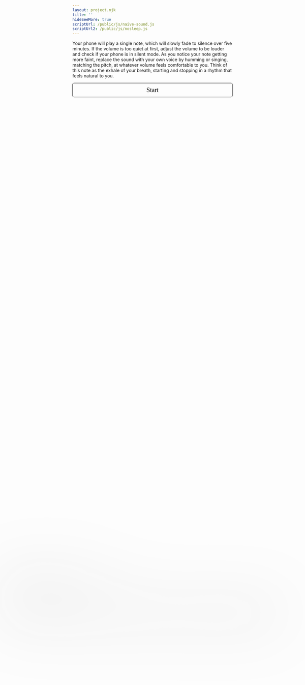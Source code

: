 ```yaml
---
layout: project.njk
title: ''
hideSeeMore: true
scriptUrl: /public/js/naive-sound.js
scriptUrl2: /public/js/nosleep.js
---
```

<div id="opening-screen">
  <p style="font-style:normal;">
    Your phone will play a single note, which will slowly fade to silence over five minutes. If the volume is too quiet at first, adjust the volume to be louder and check if your phone is in silent mode. As you notice your note getting more faint, replace the sound with your own voice by humming or singing, matching the pitch, at whatever volume feels comfortable to you. Think of this note as the exhale of your breath, starting and stopping in a rhythm that feels natural to you.
  </p>

  <!-- <p>
    (If you don't hear any audio, make sure that your volume is up, and check that silent mode is not toggled on)
  </p> -->

  <div>
    <button id="naive-button" style="
        background-color: transparent; margin: auto; text-align: center; width: 100%; padding: 10px; border-radius: 5px; font-family: 'Ibarra Real Nova'; font-size: 20px; cursor: pointer; border: solid black 1px; color: black;">
      Start
    </button>
  </div>
</div>

<div id="closing-message" style="filter: blur(100px); transition: filter 10s ease-in-out; height: 300px; position: absolute; left: 0; right: 0; bottom: 0; top: 0; margin: auto; z-index: -1;">
  <p>"Audio is an ephemeral social architecture made of air"</p>
  <p>- Micah Silver, <em>Figures in Air</em></p>
  <p style="margin-top: 50px">This is an in initial experiment in using a web-based score for sound-making, which combines elements of user performance, text-based instruction, and web-native audio. If you would like to develop a piece within this framework, or have feedback, <a href="mailto:reubenson@gmail.com">send me an email!</a></p>
</div>

<style>
  .blur {
    filter: blur(100px);
  }

  .unblur {
    filter: blur(0px) !important;
  }
</style>

<!-- <p>

</p> -->
